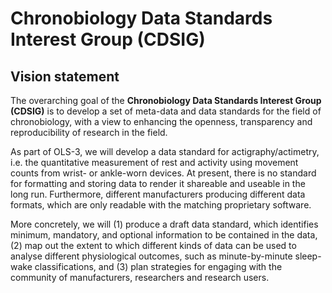 # Chronobiology Data Standards Interest Group (CDSIG)

## Vision statement

The overarching goal of the **Chronobiology Data Standards Interest Group (CDSIG)** is to develop a set of meta-data and data standards for the field of chronobiology, with a view to enhancing the openness, transparency and reproducibility of research in the field.

As part of OLS-3, we will develop a data standard for actigraphy/actimetry, i.e. the quantitative measurement of rest and activity using movement counts from wrist- or ankle-worn devices. At present, there is no standard for formatting and storing data to render it shareable and useable in the long run. Furthermore, different manufacturers producing different data formats, which are only readable with the matching proprietary software.

More concretely, we will (1) produce a draft data standard, which identifies minimum, mandatory, and optional information to be contained in the data, (2) map out the extent to which different kinds of data can be used to analyse different physiological outcomes, such as minute-by-minute sleep-wake classifications, and (3) plan strategies for engaging with the community of manufacturers, researchers and research users.

